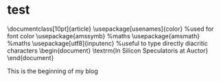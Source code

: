# test
\documentclass[10pt]{article}
\usepackage[usenames]{color} %used for font color
\usepackage{amssymb} %maths
\usepackage{amsmath} %maths
\usepackage[utf8]{inputenc} %useful to type directly diacritic characters
\begin{document}
\textrm{In Silicon Speculatoris at Auctor}
\end{document}


This is the beginning of my blog
